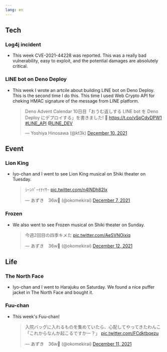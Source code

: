 ```yaml
---
lang: en
---
```


## Tech

### Log4j incident

- This week CVE-2021-44228 was reported. This was a really bad vulnerability, easy to exploit, and the potential damages are absolutely critical.

### LINE bot on Deno Deploy

- This week I wrote an artcile about building LINE bot on Deno Deploy. This is the second time I do this. This time I used Web Crypto API for cheking HMAC signature of the message from LINE platform.

  <blockquote class="twitter-tweet"><p lang="ja" dir="ltr">Deno Advent Calendar 10日目「おうむ返しする LINE bot を Deno Deploy にデプロイする」を書きました! 🦕 <a href="https://t.co/vSpCdyDPW1">https://t.co/vSpCdyDPW1</a> <a href="https://twitter.com/hashtag/LINE_API?src=hash&amp;ref_src=twsrc%5Etfw">#LINE_API</a> <a href="https://twitter.com/LINE_DEV?ref_src=twsrc%5Etfw">@LINE_DEV</a></p>&mdash; Yoshiya Hinosawa (@kt3k) <a href="https://twitter.com/kt3k/status/1469204325797085189?ref_src=twsrc%5Etfw">December 10, 2021</a></blockquote> <script async src="https://platform.twitter.com/widgets.js" charset="utf-8"></script>

## Event

### Lion King

- Iyo-chan and I went to see Lion King musical on Shiki theater on Tuesday.

  <blockquote class="twitter-tweet"><p lang="ja" dir="ltr">ｼｰﾝﾊﾟｰｲﾅｲｻｰ <a href="https://t.co/n4lNDh82Ix">pic.twitter.com/n4lNDh82Ix</a></p>&mdash; あずき　36w🦕 (@okomekirai) <a href="https://twitter.com/okomekirai/status/1468214735091167236?ref_src=twsrc%5Etfw">December 7, 2021</a></blockquote> <script async src="https://platform.twitter.com/widgets.js" charset="utf-8"></script>

### Frozen

- We also went to see Frozen musical on Shiki theater on Sunday.

  <blockquote class="twitter-tweet"><p lang="ja" dir="ltr">今週2回目の四季キメた <a href="https://t.co/AeSVNOixjq">pic.twitter.com/AeSVNOixjq</a></p>&mdash; あずき　36w🦕 (@okomekirai) <a href="https://twitter.com/okomekirai/status/1469989002074030083?ref_src=twsrc%5Etfw">December 12, 2021</a></blockquote> <script async src="https://platform.twitter.com/widgets.js" charset="utf-8"></script>

## Life

### The North Face

- Iyo-chan and I went to Harajuku on Saturday. We found a nice puffer jacket in The North Face and bought it.

### Fuu-chan

- This week's Fuu-chan!

  <blockquote class="twitter-tweet"><p lang="ja" dir="ltr">入院バッグに入れるものを集めていたら、心配してやってきたわんこ<br>「これからなんか起こるですかー？」 <a href="https://t.co/FCdktbqezu">pic.twitter.com/FCdktbqezu</a></p>&mdash; あずき　36w🦕 (@okomekirai) <a href="https://twitter.com/okomekirai/status/1469666610256695296?ref_src=twsrc%5Etfw">December 11, 2021</a></blockquote> <script async src="https://platform.twitter.com/widgets.js" charset="utf-8"></script>

